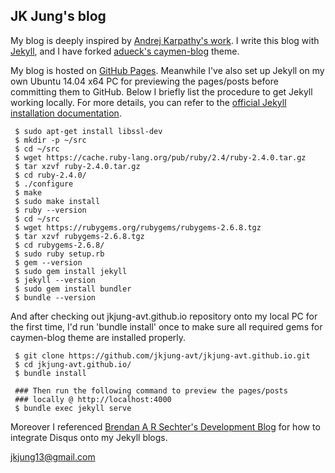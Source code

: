 ## JK Jung's blog

My blog is deeply inspired by [Andrej Karpathy's work](http://karpathy.github.io/). I write this blog with [Jekyll](http://jekyllrb.com/), and I have forked [adueck's caymen-blog](https://github.com/adueck/cayman-blog) theme.

My blog is hosted on [GitHub Pages](https://pages.github.com/). Meanwhile I've also set up Jekyll on my own Ubuntu 14.04 x64 PC for previewing the pages/posts before committing them to GitHub. Below I briefly list the procedure to get Jekyll working locally. For more details, you can refer to the [official Jekyll installation documentation](https://jekyllrb.com/docs/installation/).

```shell
 $ sudo apt-get install libssl-dev
 $ mkdir -p ~/src
 $ cd ~/src
 $ wget https://cache.ruby-lang.org/pub/ruby/2.4/ruby-2.4.0.tar.gz
 $ tar xzvf ruby-2.4.0.tar.gz
 $ cd ruby-2.4.0/
 $ ./configure
 $ make
 $ sudo make install
 $ ruby --version
 $ cd ~/src
 $ wget https://rubygems.org/rubygems/rubygems-2.6.8.tgz
 $ tar xzvf rubygems-2.6.8.tgz
 $ cd rubygems-2.6.8/
 $ sudo ruby setup.rb
 $ gem --version
 $ sudo gem install jekyll
 $ jekyll --version
 $ sudo gem install bundler
 $ bundle --version
```

And after checking out jkjung-avt.github.io repository onto my local PC for the first time, I'd run 'bundle install' once to make sure all required gems for caymen-blog theme are installed properly.

```shell
 $ git clone https://github.com/jkjung-avt/jkjung-avt.github.io.git
 $ cd jkjung-avt.github.io/
 $ bundle install
 
 ### Then run the following command to preview the pages/posts
 ### locally @ http://localhost:4000
 $ bundle exec jekyll serve
```

Moreover I referenced [Brendan A R Sechter's Development Blog](http://sgeos.github.io/jekyll/disqus/2016/02/14/adding-disqus-to-a-jekyll-blog.html) for how to integrate Disqus onto my Jekyll blogs.

<jkjung13@gmail.com>

